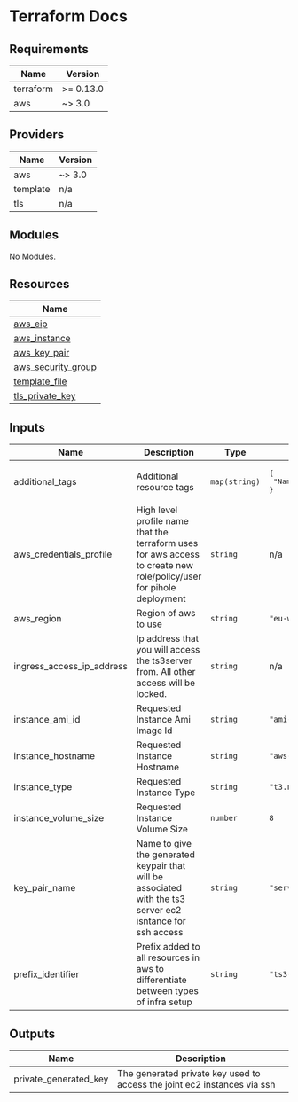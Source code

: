 # Terraform Docs
<!-- BEGINNING OF PRE-COMMIT-TERRAFORM DOCS HOOK -->
## Requirements

| Name | Version |
|------|---------|
| terraform | >= 0.13.0 |
| aws | ~> 3.0 |

## Providers

| Name | Version |
|------|---------|
| aws | ~> 3.0 |
| template | n/a |
| tls | n/a |

## Modules

No Modules.

## Resources

| Name |
|------|
| [aws_eip](https://registry.terraform.io/providers/hashicorp/aws/latest/docs/resources/eip) |
| [aws_instance](https://registry.terraform.io/providers/hashicorp/aws/latest/docs/resources/instance) |
| [aws_key_pair](https://registry.terraform.io/providers/hashicorp/aws/latest/docs/resources/key_pair) |
| [aws_security_group](https://registry.terraform.io/providers/hashicorp/aws/latest/docs/resources/security_group) |
| [template_file](https://registry.terraform.io/providers/hashicorp/template/latest/docs/data-sources/file) |
| [tls_private_key](https://registry.terraform.io/providers/hashicorp/tls/latest/docs/resources/private_key) |

## Inputs

| Name | Description | Type | Default | Required |
|------|-------------|------|---------|:--------:|
| additional\_tags | Additional resource tags | `map(string)` | <pre>{<br>  "Name": "Teamspeak 3 Server"<br>}</pre> | no |
| aws\_credentials\_profile | High level profile name that the terraform uses for aws access to create new role/policy/user for pihole deployment | `string` | n/a | yes |
| aws\_region | Region of aws to use | `string` | `"eu-west-2"` | no |
| ingress\_access\_ip\_address | Ip address that you will access the ts3server from. All other access will be locked. | `string` | n/a | yes |
| instance\_ami\_id | Requested Instance Ami Image Id | `string` | `"ami-05c424d59413a2876"` | no |
| instance\_hostname | Requested Instance Hostname | `string` | `"aws-ts3-server"` | no |
| instance\_type | Requested Instance Type | `string` | `"t3.nano"` | no |
| instance\_volume\_size | Requested Instance Volume Size | `number` | `8` | no |
| key\_pair\_name | Name to give the generated keypair that will be associated with the ts3 server ec2 isntance for ssh access | `string` | `"server-keypair"` | no |
| prefix\_identifier | Prefix added to all resources in aws to differentiate between types of infra setup | `string` | `"ts3-"` | no |

## Outputs

| Name | Description |
|------|-------------|
| private\_generated\_key | The generated private key used to access the joint ec2 instances via ssh |
<!-- END OF PRE-COMMIT-TERRAFORM DOCS HOOK -->
